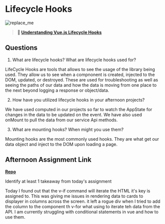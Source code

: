 # Lifecycle Hooks

![replace_me](https://codeworks.blob.core.windows.net/public/assets/img/illustrations/placeholder.svg)

> **📖 [Understanding Vue.js Lifecycle Hooks](https://codeworksacademy.com/fs-student-guide/resources/wk6/03-Vue-Lifecycle-Hooks)**

## Questions

1. What are lifecycle hooks? What are lifecycle hooks used for?

LifeCycle Hooks are tools that allows to see the usage of the library being used. They allow us to see when a compnonent is created, injected to the DOM, updated, or destroyed. These are used for troubleshooting as well as seeing the paths of our data and how the data is moving from one place to the next beyond logging a response or object/data. 

2. How have you utilized lifecycle hooks in your afternoon projects?

We have used computed in our projects so far to watch the AppState for changes in the data to be updated on the event.  We have also used onMount to pull the data from our service Api methods.

3. What are mounting hooks? When might you use them?

Mounting hooks are the most commonly used hooks. They are what get our data object and inject to the DOM upon loading a page.

## Afternoon Assignment Link

**[Repo](https://github.com/havenfricke/afternoonchallenge030922_v2)**

Identify at least 1 takeaway from today's assignment

Today I found out that the v-if command will iterate the HTML it's key is assigned to. This was giving me issues in rendering data to cards to displayer in columns across the screen. it left a rogue div when I tried to add the column to the component th v-for what using to iterate teh data from the API. I am currently struggling with conditional statements in vue and how to use them. 